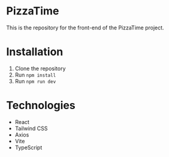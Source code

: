 # PizzaTime
This is the repository for the front-end of the PizzaTime project. 
# Installation
1. Clone the repository
2. Run `npm install`
3. Run `npm run dev`
# Technologies
- React
- Tailwind CSS
- Axios
- Vite
- TypeScript